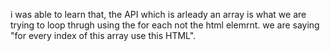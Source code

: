 i was able to learn that, the API which is arleady an array is what we are trying to loop thrugh using the for each not the html elemrnt. we are saying "for every index of this array use this HTML".